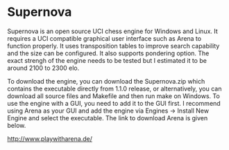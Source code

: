 # Supernova

Supernova is an open source UCI chess engine for Windows and Linux. It requires a UCI compatible graphical user interface such as Arena to function properly. It uses transposition tables to improve search capability and the size can be configured. It also supports pondering option. The exact strengh of the engine needs to be tested but I estimated it to be around 2100 to 2300 elo.

To download the engine, you can download the Supernova.zip which contains the executable directly from 1.1.0 release, or alternatively, you can download all source files and Makefile and then run make on Windows. To use the engine with a GUI, you need to add it to the GUI first. I recommend using Arena as your GUI and add the engine via Engines -> Install New Engine and select the executable. The link to download Arena is given below.

http://www.playwitharena.de/
